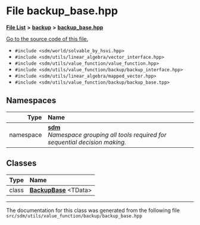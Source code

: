 
# File backup\_base.hpp

<link rel="stylesheet" href="https://cdnjs.cloudflare.com/ajax/libs/KaTeX/0.5.1/katex.min.css">
<link rel="stylesheet" href="https://cdn.jsdelivr.net/github-markdown-css/2.2.1/github-markdown.css"/>



[**File List**](files.md) **>** [**backup**](dir_803cd76b7b48fbc4f6eb3babc1175d51.md) **>** [**backup\_base.hpp**](backup__base_8hpp.md)

[Go to the source code of this file.](backup__base_8hpp_source.md)



* `#include <sdm/world/solvable_by_hsvi.hpp>`
* `#include <sdm/utils/linear_algebra/vector_interface.hpp>`
* `#include <sdm/utils/value_function/value_function.hpp>`
* `#include <sdm/utils/value_function/backup/backup_interface.hpp>`
* `#include <sdm/utils/linear_algebra/mapped_vector.hpp>`
* `#include <sdm/utils/value_function/backup/backup_base.tpp>`









## Namespaces

| Type | Name |
| ---: | :--- |
| namespace | [**sdm**](namespacesdm.md) <br>_Namespace grouping all tools required for sequential decision making._  |

## Classes

| Type | Name |
| ---: | :--- |
| class | [**BackupBase**](classsdm_1_1BackupBase.md) &lt;TData&gt;<br> |














------------------------------
The documentation for this class was generated from the following file `src/sdm/utils/value_function/backup/backup_base.hpp`